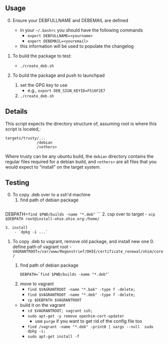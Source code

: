 ## Usage
0. Ensure your DEBFULLNAME and DEBEMAIL are defined
    - in your `~/.bashrc` you should have the following commands
        - `export DEBFULLNAME=<yourname>`
        - `export DEBEMAIL=<youremail>`
    - this information will be used to populate the changelog

0. To build the package to test:
    - `./create_deb.sh`

0. To build the package and push to launchpad
    1. set the GPG key to use
        - e.g., `export DEB_SIGN_KEYID=F516F2E7`
    2. `./create_deb.sh`

## Details

This script expects the directory structure of, assuming root is where this script is located,:


    targets/trusty/...
                  /debian
                  /<others>

Where trusty can be any ubuntu build, the `debian` directory contains the regular files required for a debian build, and `<others>` are all files that you would expect to "install" on the target system.



## Testing
0. To copy .deb over to a ssh'd machine
    1. find path of debian package
        ```
DEBPATH=`find $PWD/builds -name "*.deb"`
        ```
    2. csp over to target
        -  `scp $DEBPATH root@install-ohie.ohie.org:/home/`

    3. install
        - `dpkg -i ...`

1. To copy .deb to vagrant, remove old package, and install new one
    0. define path of vagrant root
        - `VAGRANTROOT=/var/www/Regenstrief/OHIE/certificate_renewal/ohim/core/`
    1. find path of debian package
        ```
        DEBPATH=`find $PWD/builds -name "*.deb"`
        ```
    2. move to vagrant
        - `find $VAGRANTROOT -name "*.bak" -type f -delete;`
        - `find $VAGRANTROOT -name "*.deb" -type f -delete;`
        - `cp $DEBPATH $VAGRANTROOT`

    - build it on the vagrant
        - `cd $VAGRANTROOT; vagrant ssh;`
        - `sudo apt-get -y remove openhim-cert-updater`
            - use `purge` if you want to get rid of the config file too
        - `find /vagrant -name "*.deb" -print0 | xargs --null  sudo dpkg -i; `
        - `sudo apt-get install -f`
